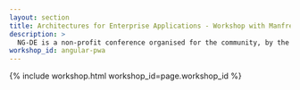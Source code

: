 ```yaml
---
layout: section
title: Architectures for Enterprise Applications - Workshop with Manfred Steyer - NG-DE 2019 - Angular Conference - Berlin
description: >
  NG-DE is a non-profit conference organised for the community, by the community. In this interactive seminar by Manfred Steyer you will develop a critical understanding for planning and implementing large enterprise applications with Angular.
workshop_id: angular-pwa
---
```


{% include workshop.html workshop_id=page.workshop_id %}
